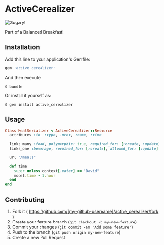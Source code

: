 # ActiveCerealizer

![Sugary!](http://i.walmartimages.com/i/p/00/03/00/00/31/0003000031207_500X500.jpg)

Part of a Balanced Breakfast!

## Installation

Add this line to your application's Gemfile:

```ruby
gem 'active_cerealizer'
```

And then execute:

    $ bundle

Or install it yourself as:

    $ gem install active_cerealizer

## Usage

```ruby
Class MealSerializer < ActiveCerealizer::Resource
  attributes :id, :type, :href, :name, :time

  links_many :food, polymorphic: true, required_for: [:create, :update]
  links_one :beverage, required_for: [:create], allowed_for: [:update]

  url "/meals"

  def time
    super unless context[:eater] == "David"
    model.time - 1.hour
  end
end
```

## Contributing

1. Fork it ( https://github.com/[my-github-username]/active_cerealizer/fork )
2. Create your feature branch (`git checkout -b my-new-feature`)
3. Commit your changes (`git commit -am 'Add some feature'`)
4. Push to the branch (`git push origin my-new-feature`)
5. Create a new Pull Request
